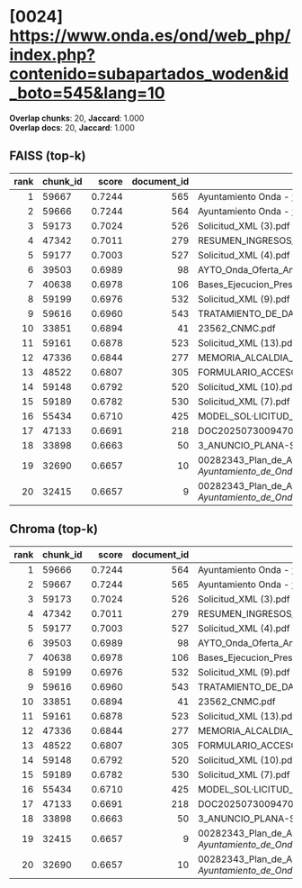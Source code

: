 # [0024] https://www.onda.es/ond/web_php/index.php?contenido=subapartados_woden&id_boto=545&lang=10

**Overlap chunks**: 20, **Jaccard**: 1.000  
**Overlap docs**: 20, **Jaccard**: 1.000

## FAISS (top-k)
rank | chunk_id | score | document_id | title
---:|---|---:|---:|---
1 | 59667 | 0.7244 | 565 | Ayuntamiento Onda - www.onda.es
2 | 59666 | 0.7244 | 564 | Ayuntamiento Onda - www.onda.es
3 | 59173 | 0.7024 | 526 | Solicitud_XML (3).pdf
4 | 47342 | 0.7011 | 279 | RESUMEN_INGRESOS_2025.pdf_1742285328909.pdf
5 | 59177 | 0.7003 | 527 | Solicitud_XML (4).pdf
6 | 39503 | 0.6989 | 98 | AYTO_Onda_Oferta_Anexo_I_firmado.pdf.pdf
7 | 40638 | 0.6978 | 106 | Bases_Ejecucion_Presupuesto_2025.pdf
8 | 59199 | 0.6976 | 532 | Solicitud_XML (9).pdf
9 | 59616 | 0.6960 | 543 | TRATAMIENTO_DE_DATOS.pdf
10 | 33851 | 0.6894 | 41 | 23562_CNMC.pdf
11 | 59161 | 0.6878 | 523 | Solicitud_XML (13).pdf
12 | 47336 | 0.6844 | 277 | MEMORIA_ALCALDIA_PRESUPUESTO_2025.pdf_1742285328938.pdf
13 | 48522 | 0.6807 | 305 | FORMULARIO_ACCESO_PID.pdf
14 | 59148 | 0.6792 | 520 | Solicitud_XML (10).pdf
15 | 59189 | 0.6782 | 530 | Solicitud_XML (7).pdf
16 | 55434 | 0.6710 | 425 | MODEL_SOL·LICITUD_ESCOLETA_ESTIU_2025 (1).pdf
17 | 47133 | 0.6691 | 218 | DOC20250730094702ANEXO_I_signed.pdf.pdf
18 | 33898 | 0.6663 | 50 | 3_ANUNCIO_PLANA-SOLAR.pdf
19 | 32690 | 0.6657 | 10 | 00282343_Plan_de_Adecuacion_al_ENS_-_Ayuntamiento_de_Onda_(1).pdf.pdf
20 | 32415 | 0.6657 | 9 | 00282343_Plan_de_Adecuacion_al_ENS_-_Ayuntamiento_de_Onda_(1).pdf (1).pdf

## Chroma (top-k)
rank | chunk_id | score | document_id | title
---:|---|---:|---:|---
1 | 59666 | 0.7244 | 564 | Ayuntamiento Onda - www.onda.es
2 | 59667 | 0.7244 | 565 | Ayuntamiento Onda - www.onda.es
3 | 59173 | 0.7024 | 526 | Solicitud_XML (3).pdf
4 | 47342 | 0.7011 | 279 | RESUMEN_INGRESOS_2025.pdf_1742285328909.pdf
5 | 59177 | 0.7003 | 527 | Solicitud_XML (4).pdf
6 | 39503 | 0.6989 | 98 | AYTO_Onda_Oferta_Anexo_I_firmado.pdf.pdf
7 | 40638 | 0.6978 | 106 | Bases_Ejecucion_Presupuesto_2025.pdf
8 | 59199 | 0.6976 | 532 | Solicitud_XML (9).pdf
9 | 59616 | 0.6960 | 543 | TRATAMIENTO_DE_DATOS.pdf
10 | 33851 | 0.6894 | 41 | 23562_CNMC.pdf
11 | 59161 | 0.6878 | 523 | Solicitud_XML (13).pdf
12 | 47336 | 0.6844 | 277 | MEMORIA_ALCALDIA_PRESUPUESTO_2025.pdf_1742285328938.pdf
13 | 48522 | 0.6807 | 305 | FORMULARIO_ACCESO_PID.pdf
14 | 59148 | 0.6792 | 520 | Solicitud_XML (10).pdf
15 | 59189 | 0.6782 | 530 | Solicitud_XML (7).pdf
16 | 55434 | 0.6710 | 425 | MODEL_SOL·LICITUD_ESCOLETA_ESTIU_2025 (1).pdf
17 | 47133 | 0.6691 | 218 | DOC20250730094702ANEXO_I_signed.pdf.pdf
18 | 33898 | 0.6663 | 50 | 3_ANUNCIO_PLANA-SOLAR.pdf
19 | 32415 | 0.6657 | 9 | 00282343_Plan_de_Adecuacion_al_ENS_-_Ayuntamiento_de_Onda_(1).pdf (1).pdf
20 | 32690 | 0.6657 | 10 | 00282343_Plan_de_Adecuacion_al_ENS_-_Ayuntamiento_de_Onda_(1).pdf.pdf
